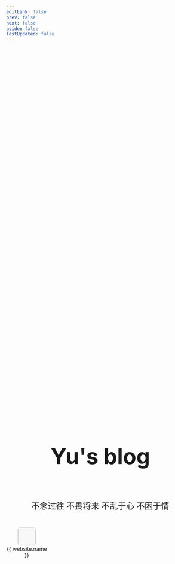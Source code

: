 ```yaml
---
editLink: false
prev: false
next: false
aside: false
lastUpdated: false
---
```


<script setup>
const websites = [
  {
    name: 'MDN',
    url: 'https://developer.mozilla.org/zh-CN/',
    icon: 'https://developer.mozilla.org/apple-touch-icon.6803c6f0.png'
  },
  {
    name: 'Vite',
    url: 'https://cn.vitejs.dev/',
    icon: 'https://cn.vitejs.dev/logo.svg',
  },
  {
    name: 'Vue',
    url: 'https://vuejs.org/',
    icon: 'https://vuejs.org/logo.svg',
  },
  {
    name: 'React',
    url: 'https://zh-hans.react.dev/',
    icon: 'https://zh-hans.react.dev/apple-touch-icon.png',
  },
  {
    name: 'Nuxt',
    url: 'https://nuxt.com/',
    icon: 'https://nuxt.com/icon.png',
  },
  {
    name: 'NextJS',
    url: 'https://nextjs.org/',
    icon: 'https://nextjs.org/favicon.ico',
  },
  {
    name: 'VueUse',
    url: 'https://vueuse.org/',
    icon: 'https://vueuse.org/favicon.svg',
  },
  {
    name: 'naiveui',
    url: 'https://www.naiveui.com/zh-CN/',
    icon: 'https://www.naiveui.com/assets/naivelogo-BdDVTUmz.svg',
  },
  {
    name: 'Ant Design',
    url: 'https://ant-design.antgroup.com/index-cn/',
    icon: 'https://gw.alipayobjects.com/zos/antfincdn/UmVnt3t4T0/antd.png',
  },
  {
    name: 'Element Plus',
    url: 'https://element-plus.org/zh-CN/',
    icon: 'https://element-plus.org/apple-touch-icon.png',
  },
  {
    name: 'UnoCSS',
    url: 'https://unocss.dev/',
    icon: 'https://unocss.dev/favicon.svg',
  },
  {
    name: 'TailwindCSS',
    url: 'https://www.tailwindcss.cn/',
    icon: 'https://www.tailwindcss.cn/favicons/apple-touch-icon.png?v=3',
  },
  {
    name: 'iconfont',
    url: 'https://www.iconfont.cn/',
    icon: 'https://img.alicdn.com/imgextra/i4/O1CN01XZe8pH1USpiUNT1QN_!!6000000002517-2-tps-114-114.png',
  },
  {
    name: 'icones',
    url: 'https://icones.js.org/',
    icon: 'https://icones.js.org/favicon.svg',
  },
  {
    name: 'tinify',
    url: 'https://tinify.cn/',
    icon: 'https://tinify.cn/images/apple-touch-icon.png',
  },
]
</script>

<div style="min-height: 60vh; display: flex; flex-direction: column; align-items: center; justify-content: center;">
  <p
    align="center"
    style="font-size: 58px; color: var(--vp-home-hero-name-color); font-weight: 700;"
  >
    Yu's blog
  </p>
  <p style="color: var(--vp-c-text-2); font-weight: 500; font-size: 22px;">
    不念过往 不畏将来 不乱于心 不困于情
  </p>
  <div style="width: 100%; margin: 20px 0;">
    <div style="width: 100%;display: flex;flex-wrap: wrap;">
      <a
        target="_blank"
        rel="noopener noreferrer"
        v-for="website in websites"
        :key="website.name"
        :href="website.url"
        style="display: flex;flex-direction: column;align-items: center;width: 110px;margin-bottom: 20px;"
      >
        <div style="width: 48px; height: 48px; border-radius: 8px; overflow: hidden; border: 1px solid rgba(0, 0, 0, 0.05); background-color: rgb(248, 248, 248);">
          <img width="48" height="48" :src="website.icon" />
        </div>
        <div style="text-align: center;">{{ website.name }}</div>
      </a>
    </div>
  </div>
</div>

<style scoped>
a {
  color: var(--vp-c-text-1);
  text-decoration: none;
}
</style>
